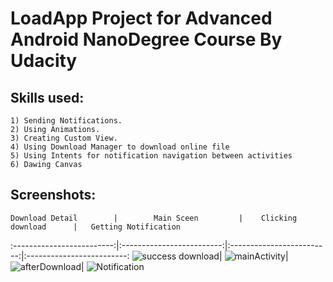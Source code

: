 # LoadApp Project for Advanced Android NanoDegree Course By Udacity

## Skills used:
```
1) Sending Notifications.
2) Using Animations.
3) Creating Custom View.
4) Using Download Manager to download online file
5) Using Intents for notification navigation between activities
6) Dawing Canvas
```

## Screenshots:
    Download Detail        |        Main Sceen         |    Clicking download      |   Getting Notification
:-------------------------:|:-------------------------:|:-------------------------:|:-------------------------:
 ![success download](https://user-images.githubusercontent.com/102627389/190855462-79d651b3-92b9-4d7b-b360-5ffab2262026.png)| ![mainActivity](https://user-images.githubusercontent.com/102627389/190855464-607599a1-93d0-4bca-bbe8-c8fb2856a0e7.png)|  ![afterDownload](https://user-images.githubusercontent.com/102627389/190855466-f11a254e-6080-44ed-9428-4aa004f80901.png)| ![Notification](https://user-images.githubusercontent.com/102627389/190855468-55ed5d57-1c42-42c2-b791-5167bea6530d.png)






